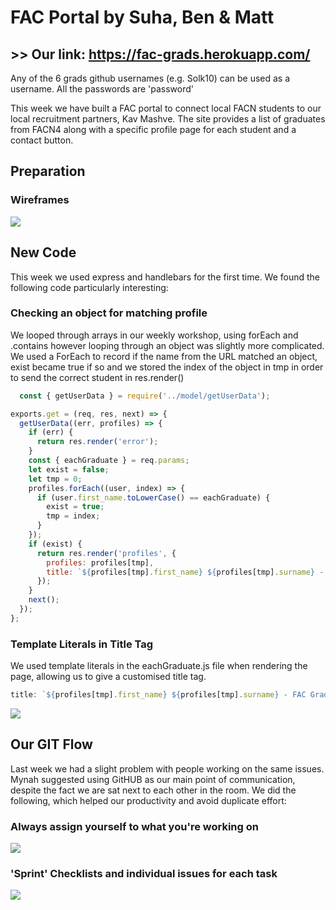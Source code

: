 # FAC Portal by Suha, Ben & Matt

## >> Our link: https://fac-grads.herokuapp.com/

Any of the 6 grads github usernames (e.g. Solk10) can be used as a username. All the passwords are 'password'

This week we have built a FAC portal to connect local FACN students to our local recruitment partners, Kav Mashve. The site provides a list of graduates from FACN4 along with a specific profile page for each student and a contact button.

## Preparation

### Wireframes

![](https://i.imgur.com/uZTcyDS.png)

## New Code

This week we used express and handlebars for the first time. We found the following code particularly interesting:

### Checking an object for matching profile

We looped through arrays in our weekly workshop, using forEach and .contains however looping through an object was slightly more complicated. We used a ForEach to record if the name from the URL matched an object, exist became true if so and we stored the index of the object in tmp in order to send the correct student in res.render()

```javascript
  const { getUserData } = require('../model/getUserData');

exports.get = (req, res, next) => {
  getUserData((err, profiles) => {
    if (err) {
      return res.render('error');
    }
    const { eachGraduate } = req.params;
    let exist = false;
    let tmp = 0;
    profiles.forEach((user, index) => {
      if (user.first_name.toLowerCase() == eachGraduate) {
        exist = true;
        tmp = index;
      }
    });
    if (exist) {
      return res.render('profiles', {
        profiles: profiles[tmp],
        title: `${profiles[tmp].first_name} ${profiles[tmp].surname} - FAC Graduate - FAC Portal`,
      });
    }
    next();
  });
};
```

### Template Literals in Title Tag

We used template literals in the eachGraduate.js file when rendering the page, allowing us to give a customised title tag.

``` javascript
title: `${profiles[tmp].first_name} ${profiles[tmp].surname} - FAC Graduate - FAC Portal`,
```

![](https://i.imgur.com/U2ccqZj.png)

## Our GIT Flow

Last week we had a slight problem with people working on the same issues. Mynah suggested using GitHUB as our main point of communication, despite the fact we are sat next to each other in the room. We did the following, which helped our productivity and avoid duplicate effort:

### Always assign yourself to what you're working on 

![](https://i.imgur.com/gzZYUHF.png)

### 'Sprint' Checklists and individual issues for each task

![](https://i.imgur.com/RqYXjih.png)






